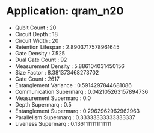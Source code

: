 # Application: qram_n20
- Qubit Count : 20
- Circuit Depth : 18
- Circuit Width : 20
- Retention Lifespan : 2.8903717578961645
- Gate Density : 7.525
- Dual Gate Count : 92
- Measurement Density : 5.886104031450156
- Size Factor : 8.381373468273702
- Gate Count : 2617
- Entanglement Variance : 0.5914297844681086
- Communication Supermarq : 0.042105263157894736
- Measurement Supermarq : 0.0
- Depth Supermarq : 0.5
- Entanglement Supermarq : 0.2962962962962963
- Parallelism Supermarq : 0.33333333333333337
- Liveness Supermarq : 0.1361111111111111
